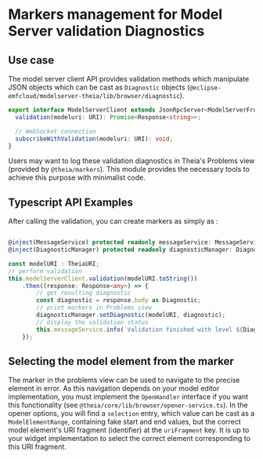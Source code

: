 # Markers management for Model Server validation Diagnostics

## Use case

The model server client API provides validation methods which manipulate JSON objects which can be cast as `Diagnostic` objects (`@eclipse-emfcloud/modelserver-theia/lib/browser/diagnostic`).

```typescript
export interface ModelServerClient extends JsonRpcServer<ModelServerFrontendClient> {
  validation(modeluri: URI): Promise<Response<string>>;

  // WebSocket connection
  subscribeWithValidation(modeluri: URI): void;
}
```

Users may want to log these validation diagnostics in Theia's Problems view (provided by `@theia/markers`).
This module provides the necessary tools to achieve this purpose with minimalist code.

## Typescript API Examples

After calling the validation, you can create markers as simply as :

```typescript

@inject(MessageService) protected readonly messageService: MessageService;
@inject(DiagnosticManager) protected readonly diagnosticManager: DiagnosticManager;

const modelURI : TheiaURI;
// perform validation
this.modelServerClient.validation(modelURI.toString())
    .then((response: Response<any>) => {
        // get resulting diagnostic
        const diagnostic = response.body as Diagnostic;
        // print markers in Problems view
        diagnosticManager.setDiagnostic(modelURI, diagnostic);
        // display the validation status
        this.messageService.info(`Validation finished with level ${Diagnostic.getSeverityLabel(diagnostic)}.`)
    });

```

## Selecting the model element from the marker

The marker in the problems view can be used to navigate to the precise element in error.
As this navigation depends on your model editor implementation, you must implement the `OpenHandler` interface if you want this functionality (see `@theia/core/lib/browser/opener-service.ts`).
In the opener options, you will find a `selection` entry, which value can be cast as a `ModelElementRange`, containing fake start and end values, but the correct model element's URI fragment (identifier) at the `uriFragment` key.
It is up to your widget implementation to select the correct element corresponding to this URI fragment.
